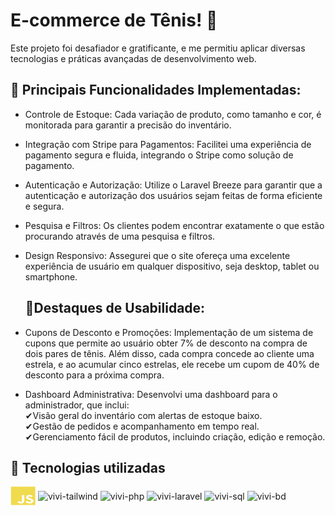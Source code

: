 <h1>E-commerce de Tênis! 👟</h1>
<p>
    Este projeto foi desafiador e gratificante, e me permitiu aplicar diversas tecnologias e práticas avançadas de desenvolvimento web.
</p>
<p>
    <h2>🔸 Principais Funcionalidades Implementadas:</h2> 

- Controle de Estoque: Cada variação de produto, como tamanho e cor, é monitorada para garantir a precisão do inventário.

- Integração com Stripe para Pagamentos: Facilitei uma experiência de pagamento segura e fluida, integrando o Stripe como solução de pagamento.

- Autenticação e Autorização: Utilize o Laravel Breeze para garantir que a autenticação e autorização dos usuários sejam feitas de forma eficiente e segura.

- Pesquisa e Filtros: Os clientes podem encontrar exatamente o que estão procurando através de uma pesquisa e filtros.

- Design Responsivo: Assegurei que o site ofereça uma excelente experiência de usuário em qualquer dispositivo, seja desktop, tablet ou smartphone.


  <h2>🔸Destaques de Usabilidade:</h2> 
 
- Cupons de Desconto e Promoções: Implementação de um sistema de cupons que permite ao usuário obter 7% de desconto na compra de dois pares de tênis. Além disso, cada compra concede ao cliente uma estrela, e ao acumular cinco estrelas, ele recebe um cupom de 40% de desconto para a próxima compra.

- Dashboard Administrativa: Desenvolvi uma dashboard para o administrador, que inclui: <br>
✔Visão geral do inventário com alertas de estoque baixo. <br>
✔Gestão de pedidos e acompanhamento em tempo real. <br>
✔Gerenciamento fácil de produtos, incluindo criação, edição e remoção.
</p>

<h2>🔸 Tecnologias utilizadas</h2>
<div style="display: inline_block">
  <img align="center" alt="vivi-Js" height="30" width="40" src="https://raw.githubusercontent.com/devicons/devicon/master/icons/javascript/javascript-plain.svg">
  <img align="center" alt="vivi-tailwind" height="30" width="40" <img src="https://cdn.jsdelivr.net/gh/devicons/devicon@latest/icons/tailwindcss/tailwindcss-original.svg">
  <img align="center" alt="vivi-php" height="40" width="50" src="https://cdn.jsdelivr.net/gh/devicons/devicon/icons/php/php-original.svg" />
  <img align="center" alt="vivi-laravel" height="70" width="70"  src="https://cdn.jsdelivr.net/gh/devicons/devicon@latest/icons/laravel/laravel-line-wordmark.svg" />
  <img align="center" alt="vivi-sql" height="30" width="30"  src="https://cdn.jsdelivr.net/gh/devicons/devicon@latest/icons/azuresqldatabase/azuresqldatabase-original.svg" />
  <img align="center" alt="vivi-bd" height="50" width="60" src="https://cdn.jsdelivr.net/gh/devicons/devicon/icons/mysql/mysql-original-wordmark.svg" /> 
</div>
